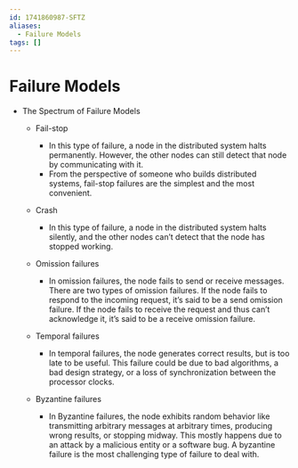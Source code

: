 ```yaml
---
id: 1741860987-SFTZ
aliases:
  - Failure Models
tags: []
---
```


# Failure Models

- The Spectrum of Failure Models
  - Fail-stop
    - In this type of failure, a node in the distributed system halts permanently. However, the other nodes can still detect that node by communicating with it.
    - From the perspective of someone who builds distributed systems, fail-stop failures are the simplest and the most convenient.

  - Crash
    - In this type of failure, a node in the distributed system halts silently, and the other nodes can’t detect that the node has stopped working.

  - Omission failures
    - In omission failures, the node fails to send or receive messages. There are two types of omission failures. If the node fails to respond to the incoming request, it’s said to be a send omission failure. If the node fails to receive the request and thus can’t acknowledge it, it’s said to be a receive omission failure.

  - Temporal failures
    - In temporal failures, the node generates correct results, but is too late to be useful. This failure could be due to bad algorithms, a bad design strategy, or a loss of synchronization between the processor clocks.

  - Byzantine failures
    - In Byzantine failures, the node exhibits random behavior like transmitting arbitrary messages at arbitrary times, producing wrong results, or stopping midway. This mostly happens due to an attack by a malicious entity or a software bug. A byzantine failure is the most challenging type of failure to deal with.
